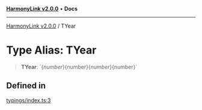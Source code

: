[**HarmonyLink v2.0.0**](../README.md) • **Docs**

***

[HarmonyLink v2.0.0](../globals.md) / TYear

# Type Alias: TYear

> **TYear**: \`$\{number\}$\{number\}$\{number\}$\{number\}\`

## Defined in

[typings/index.ts:3](https://github.com/Joniii11/HarmonyLink/blob/master/src/typings/index.ts#L3)
